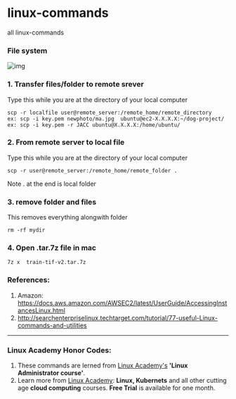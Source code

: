 # linux-commands
all linux-commands

### File system

![img](https://i.stack.imgur.com/CNf2r.png)



### 1. Transfer files/folder to remote srever

Type this while you are at the directory of your local computer

```
scp -r localfile user@remote_server:/remote_home/remote_directory
ex: scp -i key.pem newphoto/ma.jpg  ubuntu@ec2-X.X.X.X:~/dog-project/ 
ex: scp -i key.pem -r JACC ubuntu@X.X.X.X:/home/ubuntu/
```




### 2. From remote server to local file

Type this while you are at the directory of your local computer
```
scp -r user@remote_server:/remote_home/remote_folder .

```

 Note . at the end is local folder

### 3. remove folder and files

This removes everything alongwith folder

```
rm -rf mydir
```

### 4. Open .tar.7z file in mac
```
7z x  train-tif-v2.tar.7z
```


### References:
1. Amazon: https://docs.aws.amazon.com/AWSEC2/latest/UserGuide/AccessingInstancesLinux.html
1. http://searchenterpriselinux.techtarget.com/tutorial/77-useful-Linux-commands-and-utilities


----------------------------


### Linux Academy Honor Codes:
1. These commands are lerned from [Linux Academy's](https://linuxacademy.com/) **'Linux Administrator course'**. 
2. Learn more from [Linux Academy](https://linuxacademy.com/): **Linux, Kubernets** and all other cutting age **cloud computing** courses. **Free Trial** is available for one month.
